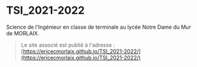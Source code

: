 # TSI_2021-2022
Science de l'Ingénieur en classe de terminale au lycée Notre Dame du Mur de MORLAIX.

> Le site associé est publié à l'adresse : [https://ericecmorlaix.github.io/TSI_2021-2022/](https://ericecmorlaix.github.io/TSI_2021-2022/)
